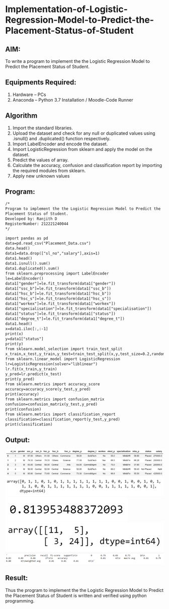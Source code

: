 # Implementation-of-Logistic-Regression-Model-to-Predict-the-Placement-Status-of-Student

## AIM:
To write a program to implement the the Logistic Regression Model to Predict the Placement Status of Student.

## Equipments Required:
1. Hardware – PCs
2. Anaconda – Python 3.7 Installation / Moodle-Code Runner

## Algorithm
1. Import the standard libraries.
2. Upload the dataset and check for any null or duplicated values using .isnull() and .duplicated() function respectively.
3. Import LabelEncoder and encode the dataset.
4. Import LogisticRegression from sklearn and apply the model on the dataset.
5. Predict the values of array.
6. Calculate the accuracy, confusion and classification report by importing the required modules from sklearn.
7. Apply new unknown values

## Program:
```
/*
Program to implement the the Logistic Regression Model to Predict the Placement Status of Student.
Developed by: Ranjith D
RegisterNumber: 212221240044
*/
```
~~~
import pandas as pd
data=pd.read_csv("Placement_Data.csv")
data.head()
data1=data.drop(["sl_no","salary"],axis=1)
data1.head()
data1.isnull().sum()
data1.duplicated().sum()
from sklearn.preprocessing import LabelEncoder
le=LabelEncoder()
data1["gender"]=le.fit_transform(data1["gender"])
data1["ssc_b"]=le.fit_transform(data1["ssc_b"])
data1["hsc_b"]=le.fit_transform(data1["hsc_b"])
data1["hsc_s"]=le.fit_transform(data1["hsc_s"])
data1["workex"]=le.fit_transform(data1["workex"])
data1["specialisation"]=le.fit_transform(data1["specialisation"])
data1["status"]=le.fit_transform(data1["status"])
data1["degree_t"]=le.fit_transform(data1["degree_t"])
data1.head()
x=data1.iloc[:,:-1]
print(x)
y=data1["status"]
print(y)
from sklearn.model_selection import train_test_split
x_train,x_test,y_train,y_test=train_test_split(x,y,test_size=0.2,random_state=0)
from sklearn.linear_model import LogisticRegression
lr=LogisticRegression(solver="liblinear")
lr.fit(x_train,y_train)
y_pred=lr.predict(x_test)
print(y_pred)
from sklearn.metrics import accuracy_score
accuracy=accuracy_score(y_test,y_pred)
print(accuracy)
from sklearn.metrics import confusion_matrix
confusion=confusion_matrix(y_test,y_pred)
print(confusion)
from sklearn.metrics import classification_report
classification=classification_report(y_test,y_pred)
print(classification)
~~~

## Output:
![the Logistic Regression Model to Predict the Placement Status of Student](https://github.com/RanjithD18/Implementation-of-Logistic-Regression-Model-to-Predict-the-Placement-Status-of-Student/blob/main/1.png)<br>
![the Logistic Regression Model to Predict the Placement Status of Student](https://github.com/RanjithD18/Implementation-of-Logistic-Regression-Model-to-Predict-the-Placement-Status-of-Student/blob/main/2.png)<br>
![the Logistic Regression Model to Predict the Placement Status of Student](https://github.com/RanjithD18/Implementation-of-Logistic-Regression-Model-to-Predict-the-Placement-Status-of-Student/blob/main/3.png)<br>
![the Logistic Regression Model to Predict the Placement Status of Student](https://github.com/RanjithD18/Implementation-of-Logistic-Regression-Model-to-Predict-the-Placement-Status-of-Student/blob/main/4.png)<br>
![the Logistic Regression Model to Predict the Placement Status of Student](https://github.com/RanjithD18/Implementation-of-Logistic-Regression-Model-to-Predict-the-Placement-Status-of-Student/blob/main/5.png)<br>

## Result:
Thus the program to implement the the Logistic Regression Model to Predict the Placement Status of Student is written and verified using python programming.
